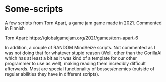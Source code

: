 # Some-scripts
A few scripts from Torn Apart, a game jam game made in 2021.
Commented in Finnish

Torn Apart: https://globalgamejam.org/2021/games/torn-apart-6


In addition, a couple of RANDOM MindSeize scripts. Not commented as I was not doing that for whatever stupid reason (Well, other than the GorillaAI which has at least a bit as it was kind of a template for our other programmer to use as well), making reading them incredibly difficult afterwards. Most are special functionality of bosses/enemies (outside of regular abilities they have in different scripts).
